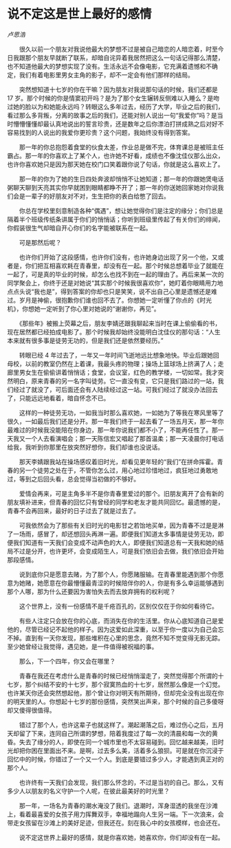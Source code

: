 # 说不定这是世上最好的感情

*卢思浩*

　　很久以前一个朋友对我说他最大的梦想不过是被自己暗恋的人暗恋着，时至今日我跟那个朋友早就断了联系，却暗自诧异着我居然把这么一句话记得那么清楚，也不知道他最大的梦想实现了没有。生活永远不会像电影，它充满着遗憾和不确定，我们有着电影里男女主角的影子，却不一定会有他们那样的结局。

　　突然想知道十七岁的你在干嘛？因为朋友对我说那句话的时候，我们还都是 17 岁。那个时候的你是情窦初开吗？是为了那个女生辗转反侧难以入睡么？是吻过她的脸以为和她能永远吗？转眼这么多年过去，经历了大学，毕业之后的我们，看过那么多背叛，分离的故事之后的我们，还能对别人说出一句“我爱你”吗？是当时懵懵懂懂却最认真地说出的誓言珍贵，还是数年之后你漂泊打拼成熟之后对好不容易找到的人说出的我爱你更珍贵？这个问题，我始终没有得到答案。

　　那一年的你总抱怨着食堂的伙食太差，作业总是做不完，体育课总是被班主任霸占。那一年的你喜欢上了某个人，也许她不好看，成绩也不像沈佳仪那么出众，也许你喜欢她只是因为那天她在校门口笑着跟你说了句话，你就是这么喜欢上了。

　　那一年的你为了她的生日四处奔波却悄悄不让她知道；那一年的你跟她煲电话粥聊天聊到天亮其实你早就困到眼睛都睁不开了；那一年的你送她回家她对你说我们会是一辈子的好朋友对不对，生生把你的表白给憋了回去。

　　你总在学校里刻意制造各种“偶遇”，想让她觉得你们是注定的缘分；你们总是隔着半个班级传纸条讲属于你们的悄悄话；你听到班级里传起了有关你们的绯闻，你假装很生气却暗自开心你们的名字能被联系在一起。

　　可是那然后呢？

　　也许你们开始了这段感情，也许你们没有，也许她身边出现了另一个他，又或者是，你们把互相喜欢耗在青春里，却没有在一起。那个时候总想着毕业了就能在一起了，可是真的毕业的时候，却怎么也找不到在一起的理由了。再后来某一次的同学聚会上，你终于还是对她说“其实那个时候我很喜欢你”，她盯着你眼睛用力地点点头说“我也是”，得到答案的你却也只是笑笑，说不出自己心里是遗憾还是难过。岁月是神偷，很抱歉你们谁也回不去了。你想她一定听懂了你点的《时光机》，你想她一定听到了你心里对她说的“谢谢你，再见”。

　　《那些年》被搬上荧幕之后，朋友李婧还跟我聊起来当时在课上偷偷看的书，现在居然都已经拍成电影了。那个时候我却始终没能明白沈佳仪的那句话：“人生本来就有很多事是徒劳无功的，但是我们还是依然要经历。”

　　转眼已经 4 年过去了，一年又一年时间飞逝地远比想象地快。毕业后跟她回母校，以前的教室仍然在上着课，我最头疼的物理；操场上篮球场上挤满了人；走廊里男女生在偷偷讲着悄悄话；食堂，会议室，红色的教学楼，一切如常。我才突然明白，原来青春的另一名字叫徒劳。它一直没有变，它只是我们路过的一站，我们经过了就没了，可后面还会有人陆续经过这一站。可我们经过了就没办法回去了，只能远远地看着，暗自怀念不已。

　　这样的一种徒劳无功，一如我当时那么喜欢她，一如她为了等我在寒风里等了很久，一如最后我们还是分开。那一年我们终于一起去看了一场五月天，那一年你最难过的时候我没能陪在你身边，那一年你说我们都不小了，不能再任性了。那一天我又一个人去看演唱会；那一天陈信宏又唱起了那首温柔；那一天凌晨你打电话给我，我听到你那里在放突然好想你，我们却谁也没说话。

　　那天李婧跟我站在操场感叹着旧时光，却看见更年轻的“我们”在拼命挥霍。青春的另一个徒劳之处在于，不管你怎么过，用心地过珍惜地过，疯狂地过勇敢地过，等到之后回头看，总会觉得当初做的不够好。

　　爱情会再来，可是主角多半不是你青春里爱过的那个。旧朋友离开了会有新的朋友填补进来，但青春的回忆只有曾经的同学和老友才能共同回忆。最遗憾的是，青春不会再回来，最好的日子过去了就是过去了。

　　可我依然会为了那些有关旧时光的电影甘之若饴地买单，因为青春不过是是淋了一场雨，感冒了，却还想回头再淋一遍。即便我们知道太多事情是徒劳无功，即便我们知道有一天我们会变成不动声色的大人，即便我们知道总有一天我和她的结局不过是分开，也许更坏，会变成陌生人，可是我们依旧会去做，我们依旧会开始那段感情。

　　说到底你只是愿意去赌，为了那个人，你愿赌服输。在青春里能遇到那个你愿意为她赌，她愿意在你最懵懂最青涩的时候陪伴你的人，你是有多么幸运能够遇到那个人哪，那为什么还要因为害怕失去而去放弃拥有的权利呢？

　　这个世界上，没有一份感情不是千疮百孔的，区别仅仅在于你如何看待它。

　　有些人注定只会放在你的心底，而消失在你的生活里。你从心底知道自己是爱他的，尽管已经记不起他的样子。因为这爱如此深重，以至于你一度以为自己会忘不掉。直到有一天你发现，那些堆积在心里的思念，竟然不知不觉变得无影无踪。至少她曾经让我觉得，遇见她，是一件值得被祝福的事。

　　那么，下一个四年，你又会在哪里？

　　青春在我还在考虑什么是青春的时候已经悄悄溜走了，突然觉得那个所谓的十七岁，那个纠结不安的十七岁，那个寂寞热血的十七岁，居然那么像是一个幻觉。也许某天你还会突然想起他，那个曾让你对明天有所期待，但却完全没有出现在你的明天里的人。你想起十七岁的那份感情，突然笑出声来，那个时候的自己多傻呀却又傻得很值得。

　　错过了那个人，也许这辈子也就这样了。潮起潮落之后，难过伤心之后，五月天却留了下来，连同自己所谓的梦想，陪着我度过了每一次的清晨和每一次的黄昏。失去了缘分的人，即使在同一个城市里也不太容易碰到。回忆越来越美，旧时光却把你困在里面出不来。是啊，过去多么美，活着多么狼狈。可是就在你沉浸于回忆中的时候，你错过了一个又一个人。到底是要错过多少人，才能遇到真正对的那个人。

　　也许终有一天我们会发现，我们那么怀念的，不过是当初的自己。那么，又有多少人以朋友的名义守护一个人呢，在彼此最美好的时光里？

　　那一年，一场名为青春的潮水淹没了我们。退潮时，浑身湿透的我坐在沙滩上，看着最喜爱的女孩子用力挥舞双手，幸福地蹋向人生另一端。下一次浪来，会带走女孩留在沙滩上的美好足迹，但我还在。刻在我心中的女孩模样，也会还在。

　　说不定这世界上最好的感情，就是你喜欢她，她喜欢你，你们却没有在一起。